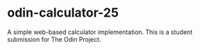 # odin-calculator-25
A simple web-based calculator implementation. This is a student submission for The Odin Project.
